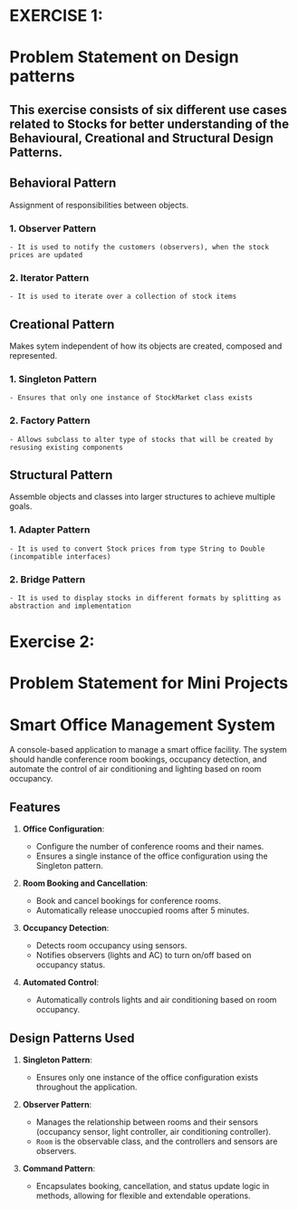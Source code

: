 # EXERCISE 1: 

# Problem Statement on Design patterns

## This exercise consists of six different use cases related to Stocks for better understanding of the Behavioural, Creational and Structural Design Patterns.

## Behavioral Pattern
Assignment of responsibilities between objects.

### 1. Observer Pattern
    - It is used to notify the customers (observers), when the stock prices are updated
    
### 2. Iterator Pattern
    - It is used to iterate over a collection of stock items

## Creational Pattern
Makes sytem independent of how its objects are created, composed and represented.

### 1. Singleton Pattern
    - Ensures that only one instance of StockMarket class exists

### 2. Factory Pattern
    - Allows subclass to alter type of stocks that will be created by resusing existing components

## Structural Pattern
Assemble objects and classes into larger structures to achieve multiple goals.

### 1. Adapter Pattern
    - It is used to convert Stock prices from type String to Double (incompatible interfaces)

### 2. Bridge Pattern
    - It is used to display stocks in different formats by splitting as abstraction and implementation

# Exercise 2:

# Problem Statement for Mini Projects

# Smart Office Management System

A console-based application to manage a smart office facility. The system should handle conference room bookings, occupancy 
detection, and automate the control of air conditioning and lighting based on room occupancy. 

## Features

1. **Office Configuration**:
   - Configure the number of conference rooms and their names.
   - Ensures a single instance of the office configuration using the Singleton pattern.

2. **Room Booking and Cancellation**:
   - Book and cancel bookings for conference rooms.
   - Automatically release unoccupied rooms after 5 minutes.

3. **Occupancy Detection**:
   - Detects room occupancy using sensors.
   - Notifies observers (lights and AC) to turn on/off based on occupancy status.

4. **Automated Control**:
   - Automatically controls lights and air conditioning based on room occupancy.

## Design Patterns Used

1. **Singleton Pattern**:
   - Ensures only one instance of the office configuration exists throughout the application.

2. **Observer Pattern**:
   - Manages the relationship between rooms and their sensors (occupancy sensor, light controller, air conditioning controller).
   - `Room` is the observable class, and the controllers and sensors are observers.

3. **Command Pattern**:
   - Encapsulates booking, cancellation, and status update logic in methods, allowing for flexible and extendable operations.


